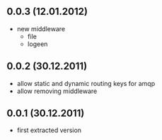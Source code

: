 ## 0.0.3 (12.01.2012)

* new middleware
    * file
    * logeen

## 0.0.2 (30.12.2011)

* allow static and dynamic routing keys for amqp
* allow removing middleware

## 0.0.1 (30.12.2011)

* first extracted version